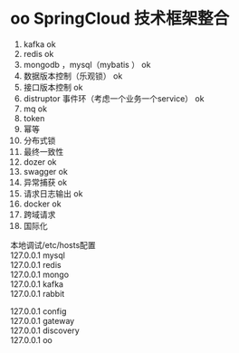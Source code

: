 # oo SpringCloud  技术框架整合

1. kafka ok
2. redis ok
3. mongodb ，mysql（mybatis ） ok
4. 数据版本控制（乐观锁） ok
5. 接口版本控制 ok
6. distruptor 事件环（考虑一个业务一个service） ok
7. mq ok
8. token
9. 幂等 
10. 分布式锁
11. 最终一致性
12. dozer ok
13. swagger ok
14. 异常捕获 ok
15. 请求日志输出 ok
16. docker ok
17. 跨域请求
18. 国际化

本地调试/etc/hosts配置  
127.0.0.1   mysql   
127.0.0.1   redis    
127.0.0.1   mongo    
127.0.0.1   kafka   
127.0.0.1   rabbit   

127.0.0.1	config  
127.0.0.1	gateway     
127.0.0.1	discovery   
127.0.0.1	oo 